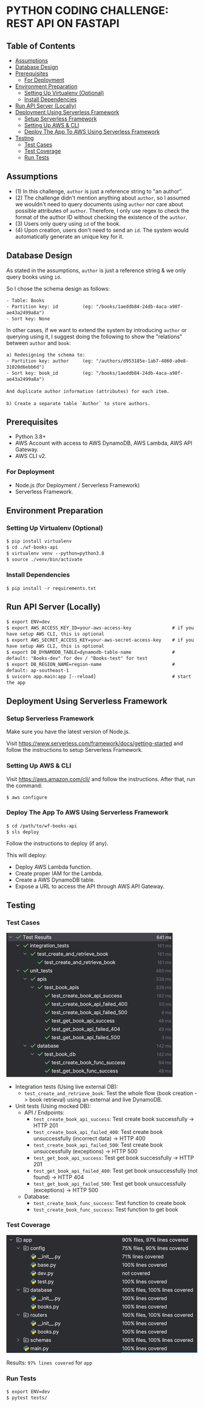 # PYTHON CODING CHALLENGE: REST API ON FASTAPI

## Table of Contents
  * [Assumptions](#assumptions)
  * [Database Design](#database-design)
  * [Prerequisites](#prerequisites)
    + [For Deployment](#for-deployment)
  * [Environment Preparation](#environment-preparation)
    + [Setting Up Virtualenv (Optional)](#setting-up-virtualenv-optional)
    + [Install Dependencies](#install-dependencies)
  * [Run API Server (Locally)](#run-api-server-locally)
  * [Deployment Using Serverless Framework](#deployment-using-serverless-framework)
    + [Setup Serverless Framework](#setup-serverless-framework)
    + [Setting Up AWS & CLI](#setting-up-aws--cli)
    + [Deploy The App To AWS Using Serverless Framework](#deploy-the-app-to-aws-using-serverless-framework)
  * [Testing](#testing)
    + [Test Cases](#test-cases)
    + [Test Coverage](#test-coverage)
    + [Run Tests](#run-tests)

<!-- TOC end -->

## Assumptions

- (1) In this challenge, `author` is just a reference string to "an author". 
- (2) The challenge didn't mention anything about `author`, so I assumed we wouldn't need to query documents using `author` nor care about possible attributes of `author`. Therefore, I only use regex to check the format of the author ID without checking the existence of the `author`.
- (3) Users only query using `id` of the book.
- (4) Upon creation, users don't need to send an `id`. The system would automatically generate an unique key for it.


## Database Design

As stated in the assumptions, `author` is just a reference string & we only query books using `id`. 

So I chose the schema design as follows:
```
- Table: Books
- Partition key: id         (eg: "/books/1aeddb84-24db-4aca-a98f-ae43a2499a8a")
- Sort key: None            
```

In other cases, if we want to extend the system by introducing `author` or querying using it, I suggest doing the following to show the "relations" between `author` and `book`:
```
a) Redesigning the schema to:
- Partition key: author     (eg: "/authors/d953185e-1ab7-4860-a0e8-31020d6ebb6d")
- Sort key: book_id         (eg: "/books/1aeddb84-24db-4aca-a98f-ae43a2499a8a")

And duplicate author information (attributes) for each item.

b) Create a separate table `Author` to store authors.
```

## Prerequisites
- Python 3.8+
- AWS Account with access to AWS DynamoDB, AWS Lambda, AWS API Gateway.
- AWS CLI v2.

### For Deployment
- Node.js (for Deployment / Serverless Framework)
- Serverless Framework.


## Environment Preparation

### Setting Up Virtualenv (Optional)
```
$ pip install virtualenv
$ cd ./wf-books-api
$ virtualenv venv --python=python3.8
$ source ./venv/bin/activate
```

### Install Dependencies
```
$ pip install -r requirements.txt
```


## Run API Server (Locally)
```
$ export ENV=dev
$ export AWS_ACCESS_KEY_ID=your-aws-access-key               # if you have setup AWS CLI, this is optional
$ export AWS_SECRET_ACCESS_KEY=your-aws-secret-access-key    # if you have setup AWS CLI, this is optional
$ export DB_DYNAMODB_TABLE=dynamodb-table-name               # default: "Books-dev" for dev / "Books-test" for test
$ export DB_REGION_NAME=region-name                          # default: ap-southeast-1
$ uvicorn app.main:app [--reload]                            # start the app
```


## Deployment Using Serverless Framework

### Setup Serverless Framework

Make sure you have the latest version of Node.js.

Visit https://www.serverless.com/framework/docs/getting-started and follow the instructions to setup Serverless Framework.

### Setting Up AWS & CLI

Visit https://aws.amazon.com/cli/ and follow the instructions. After that, run the command:

```
$ aws configure
```

### Deploy The App To AWS Using Serverless Framework

```
$ cd /path/to/wf-books-api
$ sls deploy
```

Follow the instructions to deploy (if any).

This will deploy:

- Deploy AWS Lambda function.
- Create proper IAM for the Lambda.
- Create a AWS DynamoDB table.
- Expose a URL to access the API through AWS API Gateway.


## Testing

### Test Cases

![img.png](docs/testing/coverage.png)

- Integration tests (Using live external DB):
  - `test_create_and_retrieve_book`: Test the whole flow (book creation -> book retrieval) using an external and live DynamoDB.
- Unit tests (Using mocked DB):
  - API / Endpoints:
    - `test_create_book_api_success`: Test create book successfully -> HTTP 201
    - `test_create_book_api_failed_400`: Test create book unsuccessfully (incorrect data) -> HTTP 400
    - `test_create_book_api_failed_500`: Test create book unsuccessfully (exceptions) -> HTTP 500
    - `test_get_book_api_success`: Test get book successfully -> HTTP 201
    - `test_get_book_api_failed_400`: Test get book unsuccessfully (not found) -> HTTP 404
    - `test_get_book_api_failed_500`: Test get book unsuccessfully (exceptions) -> HTTP 500
  - Database:
    - `test_create_book_func_success`: Test function to create book
    - `test_create_book_func_success`: Test function to get book


### Test Coverage

![img.png](docs/testing/test-coverage.png)

Results: `97% lines covered` for `app`


### Run Tests
```
$ export ENV=dev
$ pytest tests/
```
